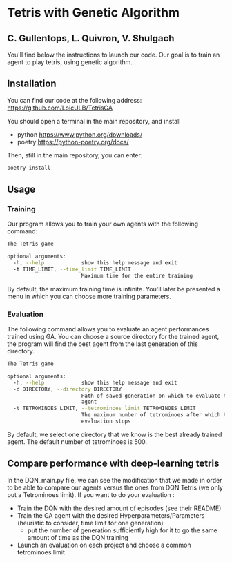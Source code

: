 # Tetris with Genetic Algorithm

## C. Gullentops,  L. Quivron, V. Shulgach

You'll find below the instructions to launch our code.
Our goal is to train an agent to play tetris, using genetic algorithm.


## Installation 

You can find our code at the following address: https://github.com/LoicULB/TetrisGA

You should open a terminal in the main repository, and install
- python https://www.python.org/downloads/
- poetry https://python-poetry.org/docs/

Then, still in the main repository, you can enter:

```bash
poetry install
```

## Usage 

### Training

Our program allows you to train your own agents with the following command:

```bash
The Tetris game

optional arguments:
  -h, --help            show this help message and exit
  -t TIME_LIMIT, --time_limit TIME_LIMIT
                        Maximum time for the entire training
```

By default, the maximum training time is infinite.
You'll later be presented a menu in which you can choose more training parameters.


### Evaluation

The following command allows you to evaluate an agent performances trained using GA.
You can choose a source directory for the trained agent, the program will find the best agent from
the last generation of this directory.

```bash
The Tetris game

optional arguments:
  -h, --help            show this help message and exit
  -d DIRECTORY, --directory DIRECTORY
                        Path of saved generation on which to evaluate the best
                        agent
  -t TETROMINOES_LIMIT, --tetrominoes_limit TETROMINOES_LIMIT
                        The maximum number of tetrominoes after which the
                        evaluation stops
```

By default, we select one directory that we know is the best already trained agent.
The default number of tetrominoes is 500.

## Compare performance with deep-learning tetris

In the DQN_main.py file, we can see the modification that we made in order to be able to compare our agents versus the 
ones from DQN Tetris (we only put a Tetrominoes limit). If you want to do your evaluation : 
- Train the DQN with the desired amount of episodes (see their README)
- Train the GA agent with the desired Hyperparameters/Parameters (heuristic to consider, time limit for one generation)
  - put the number of generation sufficiently high for it to go the same amount of time as the DQN training
- Launch an evaluation on each project and choose a common tetrominoes limit


